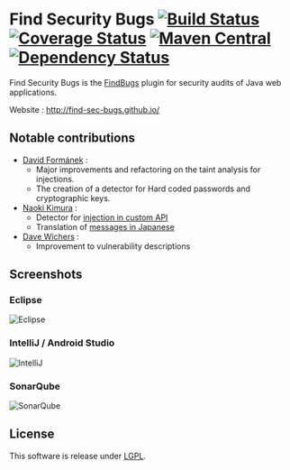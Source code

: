 # Find Security Bugs [![Build Status](https://secure.travis-ci.org/find-sec-bugs/find-sec-bugs.png?branch=master)](http://travis-ci.org/find-sec-bugs/find-sec-bugs) [![Coverage Status](https://coveralls.io/repos/find-sec-bugs/find-sec-bugs/badge.png?branch=master)](https://coveralls.io/r/find-sec-bugs/find-sec-bugs?branch=master) [![Maven Central](https://maven-badges.herokuapp.com/maven-central/com.h3xstream.findsecbugs/findsecbugs-plugin/badge.svg)](http://search.maven.org/#search%7Cga%7C1%7Cg%3A%22com.h3xstream.findsecbugs%22%20a%3A%22findsecbugs-plugin%22) [![Dependency Status](https://www.versioneye.com/user/projects/5751d1e07757a00041b3a1dd/badge.svg?style=flat)](https://www.versioneye.com/user/projects/5751d1e07757a00041b3a1dd)

Find Security Bugs is the [FindBugs](http://findbugs.sourceforge.net/) plugin for security audits of Java web applications.

Website : http://find-sec-bugs.github.io/

## Notable contributions

 - [David Formánek](https://github.com/formanek) : 
   - Major improvements and refactoring on the taint analysis for injections. 
   - The creation of a detector for Hard coded passwords and cryptographic keys.
 - [Naoki Kimura](https://github.com/naokikimura) : 
   - Detector for [injection in custom API](http://h3xstream.github.io/find-sec-bugs/bugs.htm#CUSTOM_INJECTION)
   - Translation of [messages in Japanese](http://h3xstream.github.io/find-sec-bugs/bugs_ja.htm)
 - [Dave Wichers](https://github.com/davewichers) :
   - Improvement to vulnerability descriptions

## Screenshots

### Eclipse

![Eclipse](http://find-sec-bugs.github.io/images/screens/eclipse.png)

### IntelliJ / Android Studio

![IntelliJ](http://find-sec-bugs.github.io/images/screens/intellij.png)

### SonarQube

![SonarQube](http://find-sec-bugs.github.io/images/screens/sonar.png)

## License

This software is release under [LGPL](http://www.gnu.org/licenses/lgpl.html).
